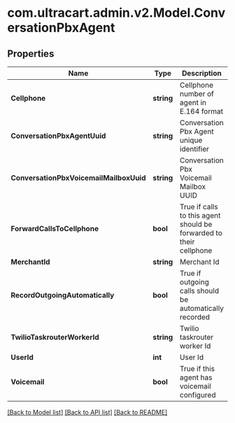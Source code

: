 
# com.ultracart.admin.v2.Model.ConversationPbxAgent

## Properties

Name | Type | Description | Notes
------------ | ------------- | ------------- | -------------
**Cellphone** | **string** | Cellphone number of agent in E.164 format | [optional] 
**ConversationPbxAgentUuid** | **string** | Conversation Pbx Agent unique identifier | [optional] 
**ConversationPbxVoicemailMailboxUuid** | **string** | Conversation Pbx Voicemail Mailbox UUID | [optional] 
**ForwardCallsToCellphone** | **bool** | True if calls to this agent should be forwarded to their cellphone | [optional] 
**MerchantId** | **string** | Merchant Id | [optional] 
**RecordOutgoingAutomatically** | **bool** | True if outgoing calls should be automatically recorded | [optional] 
**TwilioTaskrouterWorkerId** | **string** | Twilio taskrouter worker Id | [optional] 
**UserId** | **int** | User Id | [optional] 
**Voicemail** | **bool** | True if this agent has voicemail configured | [optional] 

[[Back to Model list]](../README.md#documentation-for-models)
[[Back to API list]](../README.md#documentation-for-api-endpoints)
[[Back to README]](../README.md)

